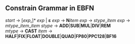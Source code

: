 ## Constrain Grammar in EBFN




*start* → [*exp*__,__]\* *exp* | **ε**
*exp*   →  **N**_item_
*exp*   →  *stype*\__item_
*exp*   →  *mtype*\__item_\__item_
*stype* →  **ADD**|**SUB**|**MUL**|**DIV**|**REM**	
*mtype* →  **CAST**
*item*  →  **HALF**|**FIX**|**FLOAT**|**DOUBLE**|**QUAD**|**FP80**|**PPC128**|**BF16**
